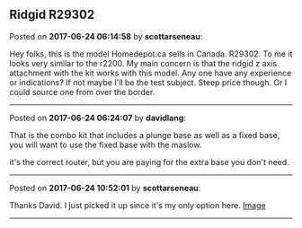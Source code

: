 ## Ridgid R29302
Posted on **2017-06-24 06:14:58** by **scottarseneau**:

Hey folks, this is the model Homedepot.ca sells in Canada. R29302. To me it looks very similar to the r2200. My main concern is that the ridgid z axis attachment with the kit works with this model. Any one have any experience or indications? If not maybe I'll be the test subject. Steep price though. Or I could source one from over the border.

---

Posted on **2017-06-24 06:24:07** by **davidlang**:

That is the combo kit that includes a plunge base as well as a fixed base, you will want to use the fixed base with the maslow.



it's the correct router, but you are paying for the extra base you don't need.

---

Posted on **2017-06-24 10:52:01** by **scottarseneau**:

Thanks David. I just picked it up since it's my only option here. [Image](//muut.com/u/maslowcnc/s3/:maslowcnc:v4x3:image.jpg.jpg)

---

